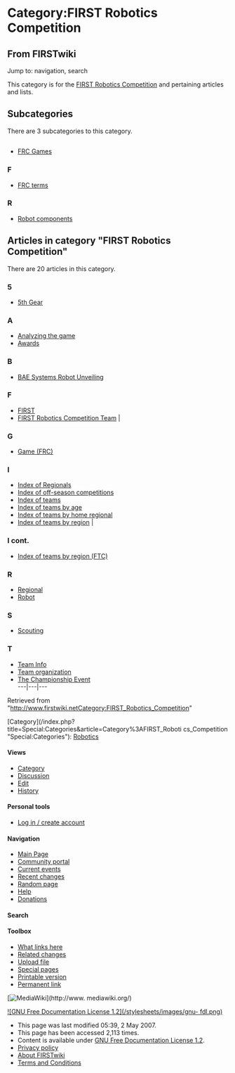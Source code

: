# Category:FIRST Robotics Competition

## From FIRSTwiki

Jump to: navigation, search

This category is for the [FIRST Robotics Competition](FIRST_Robotics_Competition "FIRST Robotics
Competition") and pertaining articles and lists.

## Subcategories

There are 3 subcategories to this category.

## #

- [FRC Games](Category:FRC_Games "Category:FRC Games")

### F

- [FRC terms](Category:FRC_terms "Category:FRC terms")

### R

- [Robot components](Category:Robot_components "Category:Robot components")

## Articles in category "FIRST Robotics Competition"

There are 20 articles in this category.

### 5

- [5th Gear](5th_Gear "5th Gear")

### A

- [Analyzing the game](Analyzing_the_game "Analyzing the game")
- [Awards](Awards "Awards")

### B

- [BAE Systems Robot Unveiling](BAE_Systems_Robot_Unveiling "BAE Systems Robot Unveiling")

### F

- [FIRST](first)
- [FIRST Robotics Competition Team](FIRST_Robotics_Competition_Team "FIRST Robotics Competition Team") |

### G

- [Game (FRC)](Game_%28FRC%29 "Game \(FRC\)")

### I

- [Index of Regionals](Index_of_Regionals "Index of Regionals")
- [Index of off-season competitions](Index_of_off-season_competitions "Index of off-season competitions")
- [Index of teams](Index_of_teams "Index of teams")
- [Index of teams by age](Index_of_teams_by_age "Index of teams by age")
- [Index of teams by home regional](Index_of_teams_by_home_regional "Index of teams by home regional")
- [Index of teams by region](Index_of_teams_by_region "Index of teams by region") |

### I cont.

- [Index of teams by region (FTC)](Index_of_teams_by_region_%28FTC%29 "Index of teams by region \(FTC\)")

### R

- [Regional](Regional "Regional")
- [Robot](robot)

### S

- [Scouting](Scouting "Scouting")

### T

- [Team Info](Team_Info "Team Info")
- [Team organization](Team_organization "Team organization")
- [The Championship Event](The_Championship_Event "The Championship Event")<br>
  ---|---|---

Retrieved from "<http://www.firstwiki.netCategory:FIRST_Robotics_Competition>"

[Category](/index.php?title=Special:Categories&article=Category%3AFIRST_Roboti
cs_Competition "Special:Categories"): [Robotics](Category:Robotics "Category:Robotics")

#### Views

- [Category](Category:FIRST_Robotics_Competition)
- [Discussion](/index.php?title=Category_talk:FIRST_Robotics_Competition&action=edit)
- [Edit](/index.php?title=Category:FIRST_Robotics_Competition&action=edit)
- [History](/index.php?title=Category:FIRST_Robotics_Competition&action=history)

#### Personal tools

- [Log in / create account](/index.php?title=Special:Userlogin&returnto=Category:FIRST_Robotics_Competition)

[](Main_Page "Main Page")

#### Navigation

- [Main Page](Main_Page)
- [Community portal](FIRSTwiki:Community_portal)
- [Current events](Current_events)
- [Recent changes](Special:Recentchanges)
- [Random page](Special:Random)
- [Help](FIRSTwiki:Help)
- [Donations](FIRSTwiki:Site_support)

#### Search

#### Toolbox

- [What links here](Special:Whatlinkshere/Category:FIRST_Robotics_Competition)
- [Related changes](Special:Recentchangeslinked/Category:FIRST_Robotics_Competition)
- [Upload file](Special:Upload)
- [Special pages](Special:Specialpages)
- [Printable version](/index.php?title=Category:FIRST_Robotics_Competition&printable=yes)
- [Permanent link](/index.php?title=Category:FIRST_Robotics_Competition&oldid=60019)

[![MediaWiki](/skins/common/images/poweredby_mediawiki_88x31.png)](http://www.
mediawiki.org/)

[![GNU Free Documentation License 1.2](/stylesheets/images/gnu-
fdl.png)](http://www.gnu.org/copyleft/fdl.html)

- This page was last modified 05:39, 2 May 2007.
- This page has been accessed 2,113 times.
- Content is available under [GNU Free Documentation License 1.2](http://www.gnu.org/copyleft/fdl.html "http://www.gnu.org/copyleft/fdl.html").
- [Privacy policy](FIRSTwiki:Privacy_policy "FIRSTwiki:Privacy policy")
- [About FIRSTwiki](FIRSTwiki:About "FIRSTwiki:About")
- [Terms and Conditions](FIRSTwiki:Terms_and_conditions "FIRSTwiki:Terms and conditions")
